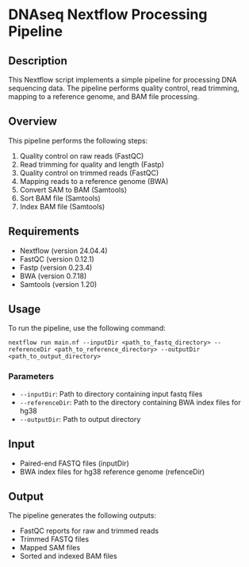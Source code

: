 # DNAseq Nextflow Processing Pipeline

## Description

This Nextflow script implements a simple pipeline for processing DNA sequencing data. The pipeline performs quality control, read trimming, mapping to a reference genome, and BAM file processing.

## Overview

This pipeline performs the following steps:

1. Quality control on raw reads (FastQC)
2. Read trimming for quality and length (Fastp)
3. Quality control on trimmed reads (FastQC)
4. Mapping reads to a reference genome (BWA)
5. Convert SAM to BAM (Samtools)
6. Sort BAM file (Samtools)
7. Index BAM file (Samtools)

## Requirements

- Nextflow (version 24.04.4)
- FastQC (version 0.12.1)
- Fastp (version 0.23.4)
- BWA (version 0.7.18)
- Samtools (version 1.20)

## Usage

To run the pipeline, use the following command:

```
nextflow run main.nf --inputDir <path_to_fastq_directory> --referenceDir <path_to_reference_directory> --outputDir <path_to_output_directory>
```

### Parameters

- `--inputDir`: Path to directory containing input fastq files
- `--referenceDir`: Path to the directory containing BWA index files for hg38
- `--outputDir`: Path to output directory


## Input

- Paired-end FASTQ files (inputDir)
- BWA index files for hg38 reference genome (refenceDir)

## Output

The pipeline generates the following outputs:

- FastQC reports for raw and trimmed reads
- Trimmed FASTQ files
- Mapped SAM files
- Sorted and indexed BAM files
